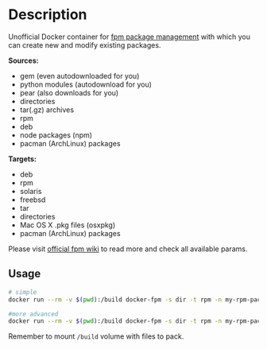 # Description

Unofficial Docker container for [fpm package management](https://fpm.readthedocs.io/en/latest/) with which you can create new and modify existing packages.

**Sources:**
* gem (even autodownloaded for you)
* python modules (autodownload for you)
* pear (also downloads for you)
* directories
* tar(.gz) archives
* rpm
* deb
* node packages (npm)
* pacman (ArchLinux) packages

**Targets:**
* deb
* rpm
* solaris
* freebsd
* tar
* directories
* Mac OS X .pkg files (osxpkg)
* pacman (ArchLinux) packages

Please visit [official fpm wiki](https://github.com/jordansissel/fpm/wiki) to read more and check all available params.

## Usage

```bash
# simple
docker run --rm -v $(pwd):/build docker-fpm -s dir -t rpm -n my-rpm-package -v v1.0 ./

#more advanced
docker run --rm -v $(pwd):/build docker-fpm -s dir -t rpm -n my-rpm-package -v v1.0 --after-install scripts/run-after-install.sh -d g++ dir1 dir2 file.log other-filze.sh
```

Remember to mount `/build` volume with files to pack.

